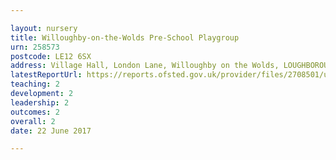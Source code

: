 ```yaml
---

layout: nursery
title: Willoughby-on-the-Wolds Pre-School Playgroup
urn: 258573
postcode: LE12 6SX
address: Village Hall, London Lane, Willoughby on the Wolds, LOUGHBOROUGH, Leicestershire, LE12 6SX
latestReportUrl: https://reports.ofsted.gov.uk/provider/files/2708501/urn/258573.pdf
teaching: 2
development: 2
leadership: 2
outcomes: 2
overall: 2
date: 22 June 2017

---
```

